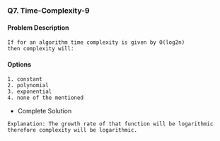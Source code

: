 ### Q7. Time-Complexity-9
#### Problem Description
```text
If for an algorithm time complexity is given by O(log2n) 
then complexity will:
```
#### Options
```text
1. constant
2. polynomial
3. exponential
4. none of the mentioned
```

* Complete Solution
```text
Explanation: The growth rate of that function will be logarithmic 
therefore complexity will be logarithmic.
```

